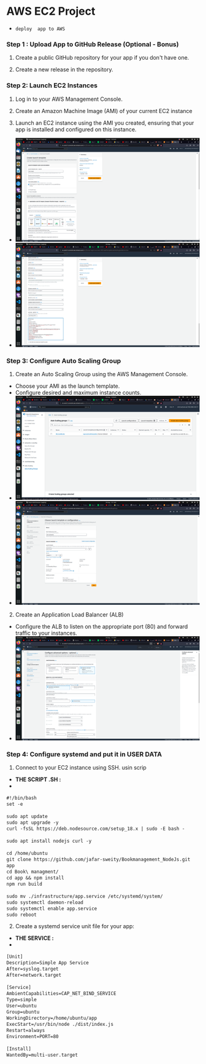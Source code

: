 # AWS EC2 Project 
- `deploy  app to AWS`
### Step 1 : Upload App to GitHub Release (Optional - Bonus)

1. Create a public GitHub repository for your app if you don't have one.

2. Create a new release in the repository.


### Step 2: Launch EC2 Instances

1. Log in to your AWS Management Console.

2. Create an Amazon Machine Image (AMI) of your current EC2 instance 
3. Launch an EC2 instance using the AMI you created, ensuring that your app is installed and configured on this instance.
- ![screen shot ](https://github.com/jafar-sweity/Bookmanagement_NodeJs/blob/main/Screenshot%20from%202023-08-26%2001-49-43.png)
- ![screen shot ](https://github.com/jafar-sweity/Bookmanagement_NodeJs/blob/main/Screenshot%20from%202023-08-26%2001-50-53.png)


### Step 3: Configure Auto Scaling Group

1. Create an Auto Scaling Group using the AWS Management Console.
- Choose your AMI as the launch template.
- Configure desired and maximum instance counts.
- ![screen shot ](https://github.com/jafar-sweity/Bookmanagement_NodeJs/blob/main/Screenshot%20from%202023-08-26%2001-48-27.png)
- ![screen shot ](https://github.com/jafar-sweity/Bookmanagement_NodeJs/blob/main/Screenshot%20from%202023-08-26%2001-51-30.png)



2. Create an Application Load Balancer (ALB)
- Configure the ALB to listen on the appropriate port (80) and forward traffic to your instances.
-  ![screen shot ](https://github.com/jafar-sweity/Bookmanagement_NodeJs/blob/main/Screenshot%20from%202023-08-26%2001-53-20.png)


### Step 4: Configure systemd and put it in USER DATA 

1. Connect to your EC2 instance using SSH. usin scrip 
- **THE SCRIPT .SH :**
- 
```
#!/bin/bash
set -e

sudo apt update
sudo apt upgrade -y
curl -fsSL https://deb.nodesource.com/setup_18.x | sudo -E bash -

sudo apt install nodejs curl -y

cd /home/ubuntu
git clone https://github.com/jafar-sweity/Bookmanagement_NodeJs.git app
cd Book\ managment/
cd app && npm install
npm run build

sudo mv ./infrastructure/app.service /etc/systemd/system/
sudo systemctl daemon-reload
sudo systemctl enable app.service
sudo reboot
```

2. Create a systemd service unit file for your app:
 - **THE SERVICE :**
 - 
 ```
 [Unit]
Description=Simple App Service
After=syslog.target
After=network.target

[Service]
AmbientCapabilities=CAP_NET_BIND_SERVICE
Type=simple
User=ubuntu
Group=ubuntu
WorkingDirectory=/home/ubuntu/app
ExecStart=/usr/bin/node ./dist/index.js
Restart=always
Environment=PORT=80

[Install]
WantedBy=multi-user.target
```
